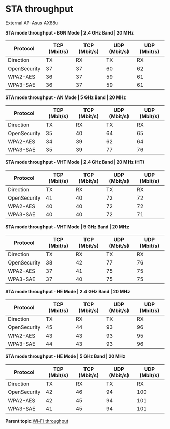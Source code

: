 # STA throughput

External AP: Asus AX88u

**STA mode throughput - BGN Mode | 2.4 GHz Band | 20 MHz**

|Protocol|TCP \(Mbit/s\)|TCP \(Mbit/s\)|UDP \(Mbit/s\)|UDP \(Mbit/s\)|
|--------|--------------|--------------|--------------|--------------|
|Direction|TX|RX|TX|RX|
|OpenSecurity|37|37|60|62|
|WPA2-AES|36|37|59|61|
|WPA3-SAE|36|37|59|61|

**STA mode throughput - AN Mode | 5 GHz Band | 20 MHz**

|Protocol|TCP \(Mbit/s\)|TCP \(Mbit/s\)|UDP \(Mbit/s\)|UDP \(Mbit/s\)|
|--------|--------------|--------------|--------------|--------------|
|Direction|TX|RX|TX|RX|
|OpenSecurity|35|40|64|65|
|WPA2-AES|34|39|62|64|
|WPA3-SAE|35|39|77|76|

**STA mode throughput - VHT Mode | 2.4 GHz Band | 20 MHz (HT)**

|Protocol|TCP \(Mbit/s\)|TCP \(Mbit/s\)|UDP \(Mbit/s\)|UDP \(Mbit/s\)|
|--------|--------------|--------------|--------------|--------------|
|Direction|TX|RX|TX|RX|
|OpenSecurity|41|40|72|72|
|WPA2-AES|40|40|72|72|
|WPA3-SAE|40|40|72|71|

**STA mode throughput - VHT Mode | 5 GHz Band | 20 MHz**

|Protocol|TCP \(Mbit/s\)|TCP \(Mbit/s\)|UDP \(Mbit/s\)|UDP \(Mbit/s\)|
|--------|--------------|--------------|--------------|--------------|
|Direction|TX|RX|TX|RX|
|OpenSecurity|38|42|77|76|
|WPA2-AES|37|41|75|75|
|WPA3-SAE|37|40|75|75|

**STA mode throughput - HE Mode | 2.4 GHz Band | 20 MHz**

|Protocol|TCP \(Mbit/s\)|TCP \(Mbit/s\)|UDP \(Mbit/s\)|UDP \(Mbit/s\)|
|--------|--------------|--------------|--------------|--------------|
|Direction|TX|RX|TX|RX|
|OpenSecurity|45|44|93|96|
|WPA2-AES|43|43|93|95|
|WPA3-SAE|44|43|93|96|

**STA mode throughput - HE Mode | 5 GHz Band | 20 MHz**

|Protocol|TCP \(Mbit/s\)|TCP \(Mbit/s\)|UDP \(Mbit/s\)|UDP \(Mbit/s\)|
|--------|--------------|--------------|--------------|--------------|
|Direction|TX|RX|TX|RX|
|OpenSecurity|42|46|94|100|
|WPA2-AES|42|45|94|101|
|WPA3-SAE|41|45|94|101|

**Parent topic:**[Wi-Fi throughput](../topics/wi-fi_throughput_06.md)


